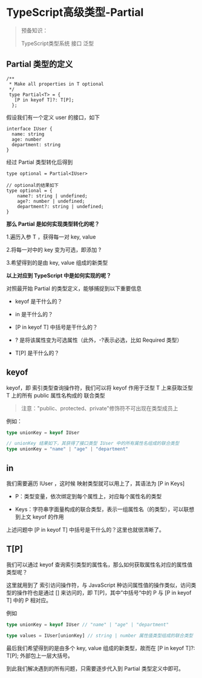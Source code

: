 # TypeScript高级类型-Partial

> 预备知识：
>
> TypeScript类型系统
> 接口
> 泛型

## Partial 类型的定义

```tsx
/**
 * Make all properties in T optional
 */
 type Partial<T> = {
   [P in keyof T]?: T[P];
  };

```

假设我们有一个定义 user 的接口，如下

```tsx
interface IUser {
  name: string
  age: number
  department: string
}
```

经过 Partial 类型转化后得到

```tsx
type optional = Partial<IUser>

// optional的结果如下
type optional = {
    name?: string | undefined;
    age?: number | undefined;
    department?: string | undefined;
}
```

**那么 Partial<T> 是如何实现类型转化的呢？**

1.遍历入参 T ，获得每一对 key, value

2.将每一对中的 key 变为可选，即添加 ?

3.希望得到的是由 key, value 组成的新类型



**以上对应到 TypeScript 中是如何实现的呢？**

对照最开始 Partial 的类型定义，能够捕捉到以下重要信息

- keyof 是干什么的？


- in 是干什么的？


- [P in keyof T] 中括号是干什么的？
- ? 是将该属性变为可选属性（此外，-?表示必选，比如 Required 类型）


- T[P] 是干什么的？


## keyof

keyof，即 索引类型查询操作符，我们可以将 keyof 作用于泛型 T 上来获取泛型 T 上的所有 public 属性名构成的 联合类型

> 注意："public、protected、private"修饰符不可出现在类型成员上

例如：

```ts
type unionKey = keyof IUser

// unionKey 结果如下，其获得了接口类型 IUser 中的所有属性名组成的联合类型
type unionKey = "name" | "age" | "department"
```

## in

我们需要遍历 IUser ，这时候 映射类型就可以用上了，其语法为 [P in Keys]

- P：类型变量，依次绑定到每个属性上，对应每个属性名的类型

- Keys：字符串字面量构成的联合类型，表示一组属性名（的类型），可以联想到上文 keyof 的作用

上述问题中 [P in keyof T] 中括号是干什么的？这里也就很清晰了。

## T[P]

我们可以通过 keyof 查询索引类型的属性名，那么如何获取属性名对应的属性值类型呢？

这里就用到了 索引访问操作符，与 JavaScript 种访问属性值的操作类似，访问类型的操作符也是通过 [] 来访问的，即 T[P]，其中”中括号“中的 P 与 [P in keyof T] 中的 P 相对应。

例如

```ts
type unionKey = keyof IUser // "name" | "age" | "department"

type values = IUser[unionKey] // string | number 属性值类型组成的联合类型
```


最后我们希望得到的是由多个 key, value 组成的新类型，故而在 [P in keyof T]?: T[P]; 外部包上一层大括号。

到此我们解决遇到的所有问题，只需要逐步代入到 Partial 类型定义中即可。
